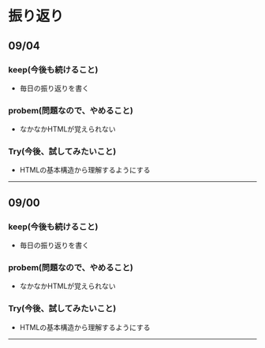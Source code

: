 # 振り返り



## 09/04 

### keep(今後も続けること)

- 毎日の振り返りを書く

### probem(問題なので、やめること)

- なかなかHTMLが覚えられない

### Try(今後、試してみたいこと)

- HTMLの基本構造から理解するようにする


---
## 09/00 

### keep(今後も続けること)

- 毎日の振り返りを書く

### probem(問題なので、やめること)

- なかなかHTMLが覚えられない

### Try(今後、試してみたいこと)

- HTMLの基本構造から理解するようにする


---